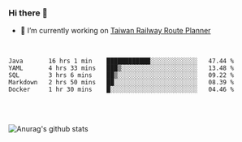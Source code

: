 ### Hi there 👋

- 🔭 I’m currently working on [Taiwan Railway Route Planner](https://github.com/Taiwan-Railway-Route-Planner)

<br/>

<!--START_SECTION:waka-->
```text
Java       16 hrs 1 min    ████████████░░░░░░░░░░░░░   47.44 % 
YAML       4 hrs 33 mins   ███▒░░░░░░░░░░░░░░░░░░░░░   13.48 % 
SQL        3 hrs 6 mins    ██▒░░░░░░░░░░░░░░░░░░░░░░   09.22 % 
Markdown   2 hrs 50 mins   ██░░░░░░░░░░░░░░░░░░░░░░░   08.39 % 
Docker     1 hr 30 mins    █░░░░░░░░░░░░░░░░░░░░░░░░   04.46 % 
```
<!--END_SECTION:waka-->

<br/>
<br/>

![Anurag's github stats](https://github-readme-stats.vercel.app/api?username=DepickereSven&show_icons=true&theme=tokyonight)



<!--
**DepickereSven/DepickereSven** is a ✨ _special_ ✨ repository because its `README.md` (this file) appears on your GitHub profile.

Here are some ideas to get you started:

- 🔭 I’m currently working on ...
- 🌱 I’m currently learning ...
- 👯 I’m looking to collaborate on ...
- 🤔 I’m looking for help with ...
- 💬 Ask me about ...
- 📫 How to reach me: ...
- 😄 Pronouns: ...
- ⚡ Fun fact: ...
-->
